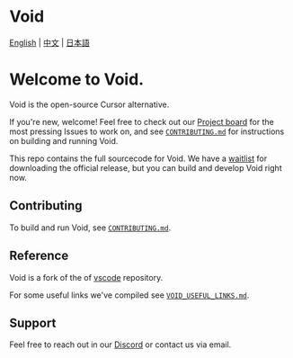 # Void

[English](./README.md) | [中文](./README_CN.md) | [日本語](./README_JP.md)

# Welcome to Void.


Void is the open-source Cursor alternative.

If you're new, welcome! Feel free to check out our [Project board](https://github.com/orgs/voideditor/projects/2/views/3) for the most pressing Issues to work on, and see [`CONTRIBUTING.md`](https://github.com/voideditor/void/blob/main/CONTRIBUTING.md) for instructions on building and running Void.

This repo contains the full sourcecode for Void. We have a [waitlist](https://voideditor.com/email) for downloading the official release, but you can build and develop Void right now.

## Contributing

To build and run Void, see [`CONTRIBUTING.md`](https://github.com/voideditor/void/blob/main/CONTRIBUTING.md).

## Reference

Void is a fork of the of [vscode](https://github.com/microsoft/vscode) repository.

For some useful links we've compiled see [`VOID_USEFUL_LINKS.md`](https://github.com/voideditor/void/blob/main/VOID_USEFUL_LINKS.md).


## Support
Feel free to reach out in our [Discord](https://discord.gg/PspNkKG5wt) or contact us via email.
